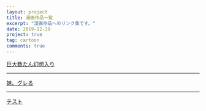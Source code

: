 ```yaml
---
layout: project
title: 漫画作品一覧
excerpt: "漫画作品へのリンク集です。"
date: 2019-12-29
project: true
tag: cartoon
comments: true
---
```


[巨大数たん幻想入り](https://www.pixiv.net/user/20006473/series/35747)

***

[妹、グレる](https://www.pixiv.net/user/20006473/series/8073)

***

[テスト](https://github.com/p-adic/bot/blob/master/BdR.jpg)
